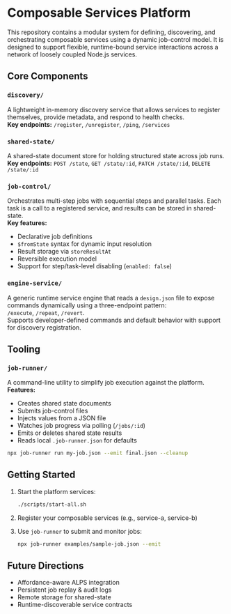 # Composable Services Platform

This repository contains a modular system for defining, discovering, and orchestrating composable services using a dynamic job-control model. It is designed to support flexible, runtime-bound service interactions across a network of loosely coupled Node.js services.

## Core Components

### `discovery/`
A lightweight in-memory discovery service that allows services to register themselves, provide metadata, and respond to health checks.  
**Key endpoints:** `/register`, `/unregister`, `/ping`, `/services`

### `shared-state/`
A shared-state document store for holding structured state across job runs.  
**Key endpoints:** `POST /state`, `GET /state/:id`, `PATCH /state/:id`, `DELETE /state/:id`

### `job-control/`
Orchestrates multi-step jobs with sequential steps and parallel tasks. Each task is a call to a registered service, and results can be stored in shared-state.  
**Key features:**
- Declarative job definitions
- `$fromState` syntax for dynamic input resolution
- Result storage via `storeResultAt`
- Reversible execution model
- Support for step/task-level disabling (`enabled: false`)

### `engine-service/`
A generic runtime service engine that reads a `design.json` file to expose commands dynamically using a three-endpoint pattern:  
`/execute`, `/repeat`, `/revert`.  
Supports developer-defined commands and default behavior with support for discovery registration.

## Tooling

### `job-runner/`
A command-line utility to simplify job execution against the platform.  
**Features:**
- Creates shared state documents
- Submits job-control files
- Injects values from a JSON file
- Watches job progress via polling (`/jobs/:id`)
- Emits or deletes shared state results
- Reads local `.job-runner.json` for defaults

```bash
npx job-runner run my-job.json --emit final.json --cleanup
```

## Getting Started

1. Start the platform services:
   ```bash
   ./scripts/start-all.sh
   ```

2. Register your composable services (e.g., service-a, service-b)

3. Use `job-runner` to submit and monitor jobs:
   ```bash
   npx job-runner examples/sample-job.json --emit
   ```

## Future Directions

- Affordance-aware ALPS integration
- Persistent job replay & audit logs
- Remote storage for shared-state
- Runtime-discoverable service contracts

